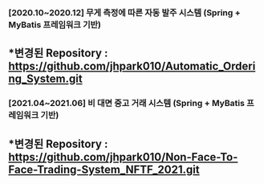 ### [2020.10~2020.12] 무게 측정에 따른 자동 발주 시스템 (Spring + MyBatis 프레임워크 기반)
## *변경된 Repository : https://github.com/jhpark010/Automatic_Ordering_System.git

### [2021.04~2021.06] 비 대면 중고 거래 시스템 (Spring + MyBatis 프레임워크 기반)
## *변경된 Repository : https://github.com/jhpark010/Non-Face-To-Face-Trading-System_NFTF_2021.git
